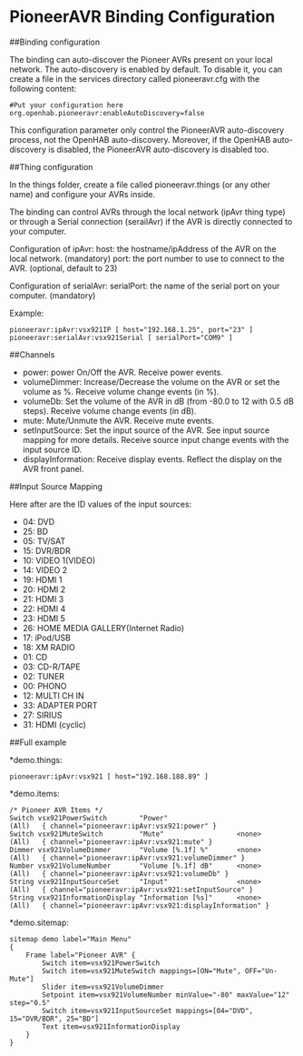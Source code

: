 # PioneerAVR Binding Configuration

##Binding configuration

The binding can auto-discover the Pioneer AVRs present on your local network. The auto-discovery is enabled by default. To disable it, you can create a file in the services directory called pioneeravr.cfg with the following content:

```
#Put your configuration here
org.openhab.pioneeravr:enableAutoDiscovery=false
```

This configuration parameter only control the PioneerAVR auto-discovery process, not the OpenHAB auto-discovery. Moreover, 
if the OpenHAB auto-discovery is disabled, the PioneerAVR auto-discovery is disabled too.

##Thing configuration

In the things folder, create a file called pioneeravr.things (or any other name) and configure your AVRs inside.

The binding can control AVRs through the local network (ipAvr thing type) or through a Serial connection (serailAvr) if the AVR is directly connected to your computer.


Configuration of ipAvr:
host: the hostname/ipAddress of the AVR on the local network. (mandatory)
port: the port number to use to connect to the AVR. (optional, default to 23)


Configuration of serialAvr:
serialPort: the name of the serial port on your computer. (mandatory)

Example:
```
pioneeravr:ipAvr:vsx921IP [ host="192.168.1.25", port="23" ]
pioneeravr:serialAvr:vsx921Serial [ serialPort="COM9" ] 
```


##Channels

* power: power On/Off the AVR. Receive power events.
* volumeDimmer: Increase/Decrease the volume on the AVR or set the volume as %. Receive volume change events (in %).  
* volumeDb: Set the volume of the AVR in dB (from -80.0 to 12 with 0.5 dB steps). Receive volume change events (in dB).
* mute: Mute/Unmute the AVR. Receive mute events.
* setInputSource: Set the input source of the AVR. See input source mapping for more details. Receive source input change events with the input source ID.
* displayInformation: Receive display events. Reflect the display on the AVR front panel.


##Input Source Mapping

Here after are the ID values of the input sources:

* 04: DVD
* 25: BD
* 05: TV/SAT
* 15: DVR/BDR
* 10: VIDEO 1(VIDEO)
* 14: VIDEO 2
* 19: HDMI 1
* 20: HDMI 2
* 21: HDMI 3
* 22: HDMI 4
* 23: HDMI 5
* 26: HOME MEDIA GALLERY(Internet Radio)
* 17: iPod/USB
* 18: XM RADIO
* 01: CD
* 03: CD-R/TAPE
* 02: TUNER
* 00: PHONO
* 12: MULTI CH IN
* 33: ADAPTER PORT
* 27: SIRIUS
* 31: HDMI (cyclic)


##Full example

*demo.things:
```
pioneeravr:ipAvr:vsx921 [ host="192.168.188.89" ]
```

*demo.items:
```
/* Pioneer AVR Items */
Switch vsx921PowerSwitch		"Power"								(All)	{ channel="pioneeravr:ipAvr:vsx921:power" }
Switch vsx921MuteSwitch			"Mute"					<none>		(All)	{ channel="pioneeravr:ipAvr:vsx921:mute" }
Dimmer vsx921VolumeDimmer		"Volume [%.1f] %"		<none>		(All)	{ channel="pioneeravr:ipAvr:vsx921:volumeDimmer" }
Number vsx921VolumeNumber		"Volume [%.1f] dB"		<none>		(All)	{ channel="pioneeravr:ipAvr:vsx921:volumeDb" }
String vsx921InputSourceSet		"Input"					<none>		(All)	{ channel="pioneeravr:ipAvr:vsx921:setInputSource" }
String vsx921InformationDisplay "Information [%s]"		<none> 		(All)	{ channel="pioneeravr:ipAvr:vsx921:displayInformation" }
```

*demo.sitemap:
```
sitemap demo label="Main Menu"
{
	Frame label="Pioneer AVR" {
		Switch item=vsx921PowerSwitch
		Switch item=vsx921MuteSwitch mappings=[ON="Mute", OFF="Un-Mute"] 
		Slider item=vsx921VolumeDimmer
		Setpoint item=vsx921VolumeNumber minValue="-80" maxValue="12" step="0.5"
		Switch item=vsx921InputSourceSet mappings=[04="DVD", 15="DVR/BDR", 25="BD"]
		Text item=vsx921InformationDisplay
	}
}
```



